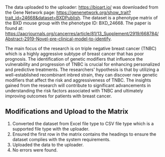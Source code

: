 The data uploaded to the uploader: https://bioart.io/ was downloaded from the Gene Network page: https://genenetwork.org/show_trait?trait_id=24668&dataset=BXDPublish. The dataset is a phenotype matrix of the BXD mouse group with the phenotype ID: BXD_24668. The paper is found at: https://aacrjournals.org/cancerres/article/81/13_Supplement/2919/668784/Abstract-2919-Novel-pre-clinical-model-to-identify. 

The main focus of the research is on triple negative breast cancer (TNBC) which is a highly aggressive subtype of breast cancer that has poor prognosis. The identification of genetic modifiers that influence the vulnerability and progression of TNBC is crucial for enhancing personalized and predictive treatments. The researchers' hypothesis is that by utilizing a well-established recombinant inbred strain, they can discover new genetic modifiers that affect the risk and aggressiveness of TNBC. The insights gained from the research will contribute to significant advancements in understanding the risk factors associated with TNBC and ultimately improving outcomes for patients with breast cancer.

## Modifications and Upload to the Matrix

1. Converted the dataset from Excel file type to CSV file type which is a supported file type with the uploader.
2. Ensured the first row in the matrix contains the headings to ensure the dataset complies with the system requirements.
3. Uploaded the data to the uploader.
4. No errors were found.
